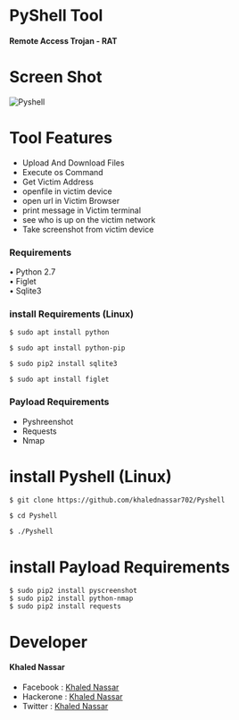# PyShell Tool 
   <h4>Remote Access Trojan - RAT</h4>

# Screen Shot

<img src="https://i.ibb.co/zHbK9rm/Screenshot-from-2019-09-22-01-52-39.png" alt="Pyshell" border="0">

# Tool Features 
<ul>
   <li>Upload And Download Files</li>
   <li>Execute os Command</li>
   <li>Get Victim Address</li>
   <li>openfile in victim device</li>
   <li>open url in Victim Browser</li>
   <li>print message in Victim terminal</li>
   <li>see who is up on the victim network</li>
   <li>Take screenshot from victim device</li>
</ul>

### Requirements
• Python 2.7 <br>
• Figlet  <br>
• Sqlite3
### install Requirements (Linux)
~~~~
$ sudo apt install python
~~~~
~~~~
$ sudo apt install python-pip
~~~~
~~~~
$ sudo pip2 install sqlite3
~~~~
~~~~
$ sudo apt install figlet
~~~~

### Payload Requirements
<ul>
   <li>Pyshreenshot</li>
   <li>Requests</li>
   <li>Nmap</li>
</ul>

# install Pyshell (Linux)
````
$ git clone https://github.com/khalednassar702/Pyshell
````
````
$ cd Pyshell
````
````
$ ./Pyshell
````

# install Payload Requirements
````
$ sudo pip2 install pyscreenshot
$ sudo pip2 install python-nmap
$ sudo pip2 install requests
````
# Developer
<h4> Khaled Nassar </h4>
<ul>
   <li>Facebook  : <a href="https://www.facebook.com/profile.php?id=100015121337012">Khaled Nassar</a></li>
   <li>Hackerone : <a href="https://hackerone.com/knassar702">Khaled Nassar</a></li>
   <li>Twitter   : <a href="https://twitter.com/KhaledN61578686">Khaled Nassar</a></li>
</ul>


